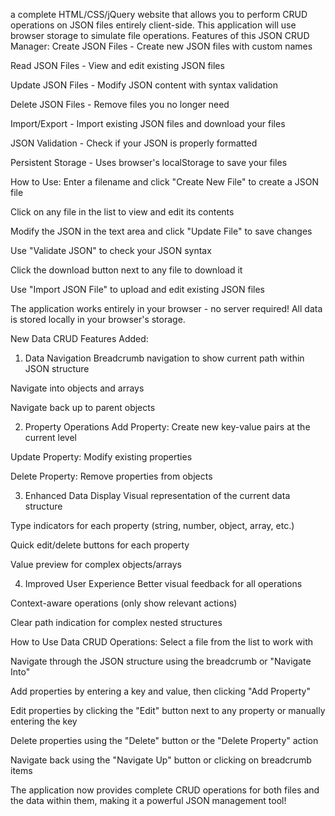 a complete HTML/CSS/jQuery website that allows you to perform CRUD operations on JSON files entirely client-side. This application will use browser storage to simulate file operations.
Features of this JSON CRUD Manager:
Create JSON Files - Create new JSON files with custom names

Read JSON Files - View and edit existing JSON files

Update JSON Files - Modify JSON content with syntax validation

Delete JSON Files - Remove files you no longer need

Import/Export - Import existing JSON files and download your files

JSON Validation - Check if your JSON is properly formatted

Persistent Storage - Uses browser's localStorage to save your files

How to Use:
Enter a filename and click "Create New File" to create a JSON file

Click on any file in the list to view and edit its contents

Modify the JSON in the text area and click "Update File" to save changes

Use "Validate JSON" to check your JSON syntax

Click the download button next to any file to download it

Use "Import JSON File" to upload and edit existing JSON files

The application works entirely in your browser - no server required! All data is stored locally in your browser's storage.





New Data CRUD Features Added:
1. Data Navigation
Breadcrumb navigation to show current path within JSON structure

Navigate into objects and arrays

Navigate back up to parent objects

2. Property Operations
Add Property: Create new key-value pairs at the current level

Update Property: Modify existing properties

Delete Property: Remove properties from objects

3. Enhanced Data Display
Visual representation of the current data structure

Type indicators for each property (string, number, object, array, etc.)

Quick edit/delete buttons for each property

Value preview for complex objects/arrays

4. Improved User Experience
Better visual feedback for all operations

Context-aware operations (only show relevant actions)

Clear path indication for complex nested structures

How to Use Data CRUD Operations:
Select a file from the list to work with

Navigate through the JSON structure using the breadcrumb or "Navigate Into"

Add properties by entering a key and value, then clicking "Add Property"

Edit properties by clicking the "Edit" button next to any property or manually entering the key

Delete properties using the "Delete" button or the "Delete Property" action

Navigate back using the "Navigate Up" button or clicking on breadcrumb items

The application now provides complete CRUD operations for both files and the data within them, making it a powerful JSON management tool!
